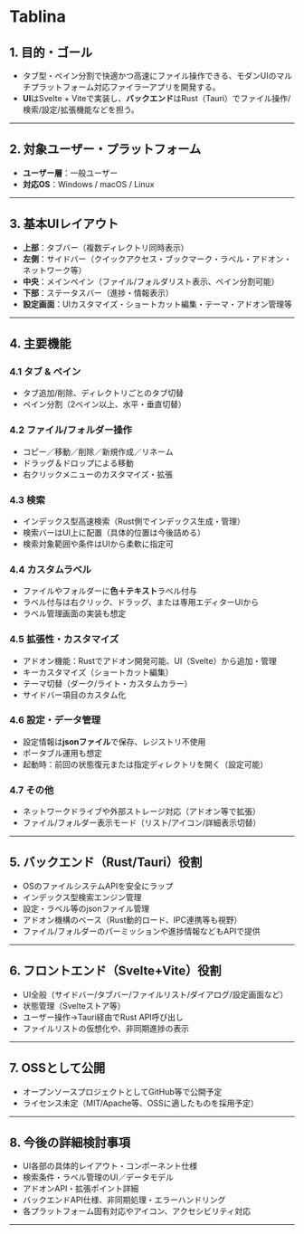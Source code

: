 # Tablina

## 1. 目的・ゴール

- タブ型・ペイン分割で快適かつ高速にファイル操作できる、モダンUIのマルチプラットフォーム対応ファイラーアプリを開発する。
- **UI**はSvelte + Viteで実装し、**バックエンド**はRust（Tauri）でファイル操作/検索/設定/拡張機能などを担う。

---

## 2. 対象ユーザー・プラットフォーム

- **ユーザー層**：一般ユーザー
- **対応OS**：Windows / macOS / Linux

---

## 3. 基本UIレイアウト

- **上部**：タブバー（複数ディレクトリ同時表示）
- **左側**：サイドバー（クイックアクセス・ブックマーク・ラベル・アドオン・ネットワーク等）
- **中央**：メインペイン（ファイル/フォルダリスト表示、ペイン分割可能）
- **下部**：ステータスバー（進捗・情報表示）
- **設定画面**：UIカスタマイズ・ショートカット編集・テーマ・アドオン管理等

---

## 4. 主要機能

### 4.1 タブ & ペイン

- タブ追加/削除、ディレクトリごとのタブ切替
- ペイン分割（2ペイン以上、水平・垂直切替）

### 4.2 ファイル/フォルダー操作

- コピー／移動／削除／新規作成／リネーム
- ドラッグ＆ドロップによる移動
- 右クリックメニューのカスタマイズ・拡張

### 4.3 検索

- インデックス型高速検索（Rust側でインデックス生成・管理）
- 検索バーはUI上に配置（具体的位置は今後詰める）
- 検索対象範囲や条件はUIから柔軟に指定可

### 4.4 カスタムラベル

- ファイルやフォルダーに**色＋テキスト**ラベル付与
- ラベル付与は右クリック、ドラッグ、または専用エディターUIから
- ラベル管理画面の実装も想定

### 4.5 拡張性・カスタマイズ

- アドオン機能：Rustでアドオン開発可能、UI（Svelte）から追加・管理
- キーカスタマイズ（ショートカット編集）
- テーマ切替（ダーク/ライト・カスタムカラー）
- サイドバー項目のカスタム化

### 4.6 設定・データ管理

- 設定情報は**jsonファイル**で保存、レジストリ不使用
- ポータブル運用も想定
- 起動時：前回の状態復元または指定ディレクトリを開く（設定可能）

### 4.7 その他

- ネットワークドライブや外部ストレージ対応（アドオン等で拡張）
- ファイル/フォルダー表示モード（リスト/アイコン/詳細表示切替）

---

## 5. バックエンド（Rust/Tauri）役割

- OSのファイルシステムAPIを安全にラップ
- インデックス型検索エンジン管理
- 設定・ラベル等のjsonファイル管理
- アドオン機構のベース（Rust動的ロード、IPC連携等も視野）
- ファイル/フォルダーのパーミッションや進捗情報などもAPIで提供

---

## 6. フロントエンド（Svelte+Vite）役割

- UI全般（サイドバー/タブバー/ファイルリスト/ダイアログ/設定画面など）
- 状態管理（Svelteストア等）
- ユーザー操作→Tauri経由でRust API呼び出し
- ファイルリストの仮想化や、非同期進捗の表示

---

## 7. OSSとして公開

- オープンソースプロジェクトとしてGitHub等で公開予定
- ライセンス未定（MIT/Apache等、OSSに適したものを採用予定）

---

## 8. 今後の詳細検討事項

- UI各部の具体的レイアウト・コンポーネント仕様
- 検索条件・ラベル管理のUI／データモデル
- アドオンAPI・拡張ポイント詳細
- バックエンドAPI仕様、非同期処理・エラーハンドリング
- 各プラットフォーム固有対応やアイコン、アクセシビリティ対応

---
